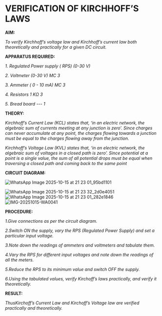 # VERIFICATION OF KIRCHHOFF’S LAWS

**AIM:**

*To verify Kirchhoff’s voltage law and Kirchhoff’s current law both theoretically and practically for a given DC circuit.*

**APPARATUS REQUIRED:**

*1.	Regulated Power supply ( RPS)	(0-30 V)*
   
*2.	Voltmeter	(0-30 V) MC	3*
   
*3.	Ammeter	( 0 - 10 mA) MC	3*
   
*4.	Resistors	1 KΩ	3*

*5.	Bread board	---	1*

**THEORY:**

*Kirchhoff’s Current Law (KCL) states that, ‘in an electric network, the algebraic sum of currents meeting at any junction is zero’. Since charges can never accumulate at any point, the charges flowing towards a junction must be equal to the charges flowing away from the junction.*

*Kirchhoff’s Voltage Law (KVL) states that, ‘in an electric network, the algebraic sum of voltages in a closed path is zero’. Since potential at a point is a single value, the sum of all potential drops must be equal when traversing a closed path and coming back to the same point*

**CIRCUIT DIAGRAM:**

![WhatsApp Image 2025-10-15 at 21 23 01_95bd1101](https://github.com/user-attachments/assets/55ad15c7-32e8-4672-826b-32be4f8a2b62)

![WhatsApp Image 2025-10-15 at 21 23 32_2d0e4051](https://github.com/user-attachments/assets/7a682e43-eb0d-45f4-b381-305459275263)
![WhatsApp Image 2025-10-15 at 21 23 01_282e1846](https://github.com/user-attachments/assets/6c827a6f-e050-4c8a-8e65-145f055b8404)
![IMG-20251015-WA0041](https://github.com/user-attachments/assets/ee963f76-3602-47e6-903d-34ae82d54aaf)














**PROCEDURE:**

 *1.Give connections as per the circuit diagram.*

 *2.Switch ON the supply, vary the RPS (Regulated Power Supply) and set a particular input voltage.*
	
 *3.Note down the readings of ammeters and voltmeters and tabulate them.*
	
 *4.Vary the RPS for different input voltages and note down the readings of all the meters.*

 *5.Reduce the RPS to its minimum value and switch OFF the supply.*
  
 *6.Using the tabulated values, verify Kirchoff’s laws practically, and verify it theoretically.*

**RESULT:**

*ThusKirchoff’s Current Law and Kirchoff’s Voltage law are verified practically and theoretically.*

